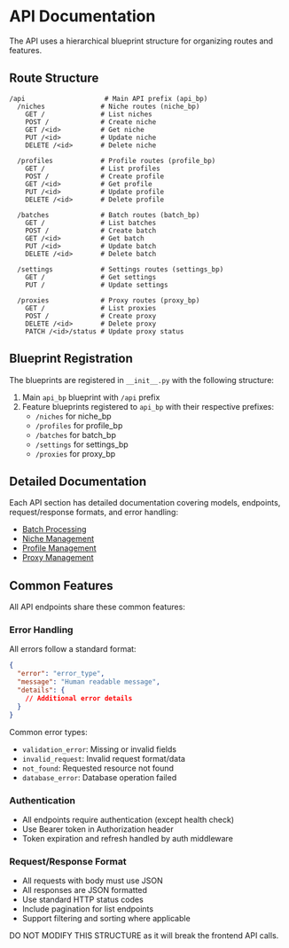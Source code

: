 # API Documentation

The API uses a hierarchical blueprint structure for organizing routes and features.

## Route Structure

```
/api                    # Main API prefix (api_bp)
  /niches              # Niche routes (niche_bp) 
    GET /              # List niches
    POST /             # Create niche
    GET /<id>          # Get niche
    PUT /<id>          # Update niche
    DELETE /<id>       # Delete niche
    
  /profiles            # Profile routes (profile_bp)
    GET /              # List profiles
    POST /             # Create profile
    GET /<id>          # Get profile
    PUT /<id>          # Update profile
    DELETE /<id>       # Delete profile
    
  /batches             # Batch routes (batch_bp)
    GET /              # List batches
    POST /             # Create batch
    GET /<id>          # Get batch
    PUT /<id>          # Update batch
    DELETE /<id>       # Delete batch
    
  /settings            # Settings routes (settings_bp)
    GET /              # Get settings
    PUT /              # Update settings
    
  /proxies             # Proxy routes (proxy_bp)
    GET /              # List proxies
    POST /             # Create proxy
    DELETE /<id>       # Delete proxy
    PATCH /<id>/status # Update proxy status
```

## Blueprint Registration

The blueprints are registered in `__init__.py` with the following structure:

1. Main `api_bp` blueprint with `/api` prefix
2. Feature blueprints registered to `api_bp` with their respective prefixes:
   - `/niches` for niche_bp
   - `/profiles` for profile_bp
   - `/batches` for batch_bp
   - `/settings` for settings_bp
   - `/proxies` for proxy_bp

## Detailed Documentation

Each API section has detailed documentation covering models, endpoints, request/response formats, and error handling:

- [Batch Processing](docs/api/batch.md)
- [Niche Management](docs/api/niche.md)
- [Profile Management](docs/api/profile.md)
- [Proxy Management](docs/api/proxy.md)

## Common Features

All API endpoints share these common features:

### Error Handling
All errors follow a standard format:
```json
{
  "error": "error_type",
  "message": "Human readable message",
  "details": {
    // Additional error details
  }
}
```

Common error types:
- `validation_error`: Missing or invalid fields
- `invalid_request`: Invalid request format/data
- `not_found`: Requested resource not found
- `database_error`: Database operation failed

### Authentication
- All endpoints require authentication (except health check)
- Use Bearer token in Authorization header
- Token expiration and refresh handled by auth middleware

### Request/Response Format
- All requests with body must use JSON
- All responses are JSON formatted
- Use standard HTTP status codes
- Include pagination for list endpoints
- Support filtering and sorting where applicable

DO NOT MODIFY THIS STRUCTURE as it will break the frontend API calls.
